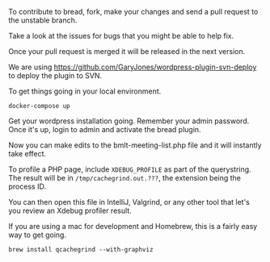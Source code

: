 To contribute to bread, fork, make your changes and send a pull request to the unstable branch.

Take a look at the issues for bugs that you might be able to help fix.

Once your pull request is merged it will be released in the next version.

We are using https://github.com/GaryJones/wordpress-plugin-svn-deploy to deploy the plugin to SVN.

To get things going in your local environment.

`docker-compose up`

Get your wordpress installation going.  Remember your admin password.  Once it's up, login to admin and activate the bread plugin.

Now you can make edits to the bmlt-meeting-list.php file and it will instantly take effect.

To profile a PHP page, include `XDEBUG_PROFILE` as part of the querystring.  The result will be in `/tmp/cachegrind.out.???`, the extension being the process ID.  

You can then open this file in IntelliJ, Valgrind, or any other tool that let's you review an Xdebug profiler result.

If you are using a mac for development and Homebrew, this is a fairly easy way to get going.

`brew install qcachegrind --with-graphviz`
